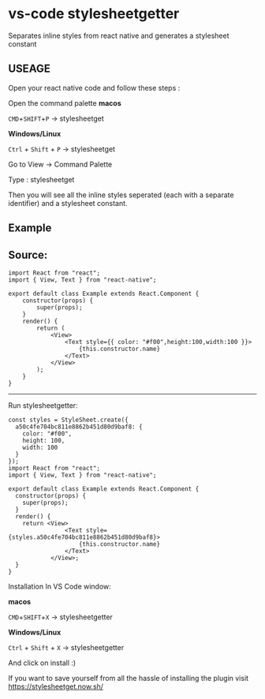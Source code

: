 # vs-code stylesheetgetter

Separates inline styles from react native and generates a stylesheet constant

## USEAGE

Open your react native code and follow these steps :

Open the command palette
**macos**

`CMD`+`SHIFT`+`P` -> stylesheetget

**Windows/Linux**

`Ctrl` + `Shift` + `P` -> stylesheetget

Go to View → Command Palette

Type : stylesheetget

Then you will see all the inline styles seperated (each with a separate identifier) and a stylesheet constant.

## Example

## Source:

```
import React from "react";
import { View, Text } from "react-native";

export default class Example extends React.Component {
    constructor(props) {
        super(props);
    }
    render() {
        return (
            <View>
                <Text style={{ color: "#f00",height:100,width:100 }}>
                    {this.constructor.name}
                </Text>
            </View>
        );
    }
}
```

---

Run stylesheetgetter:

```
const styles = StyleSheet.create({
  a50c4fe704bc811e8862b451d80d9baf8: {
    color: "#f00",
    height: 100,
    width: 100
  }
});
import React from "react";
import { View, Text } from "react-native";

export default class Example extends React.Component {
  constructor(props) {
    super(props);
  }
  render() {
    return <View>
                <Text style={styles.a50c4fe704bc811e8862b451d80d9baf8}>
                    {this.constructor.name}
                </Text>
            </View>;
  }
}
```

Installation
In VS Code window:

**macos**

`CMD`+`SHIFT`+`X` -> stylesheetgetter

**Windows/Linux**

`Ctrl` + `Shift` + `X` -> stylesheetgetter

And click on install :)

If you want to save yourself from all the hassle of installing the plugin visit https://stylesheetget.now.sh/
